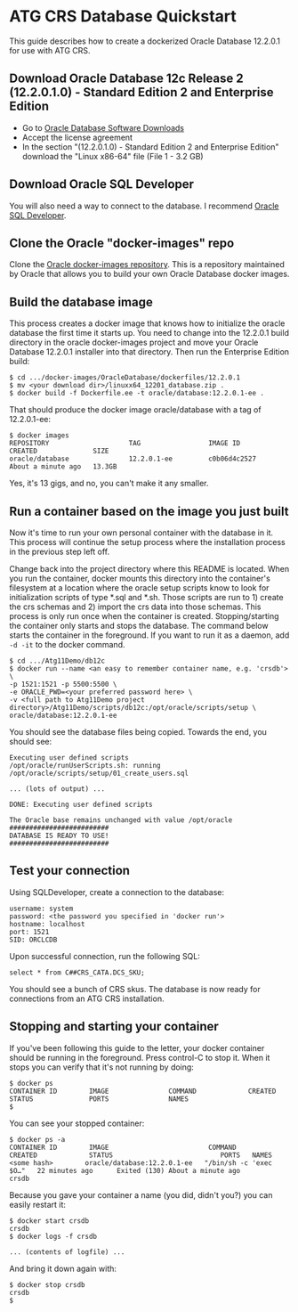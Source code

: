 # ATG CRS Database Quickstart

This guide describes how to create a dockerized Oracle Database 12.2.0.1 for use with ATG CRS.

## Download Oracle Database 12c Release 2 (12.2.0.1.0) - Standard Edition 2 and Enterprise Edition

- Go to [Oracle Database Software Downloads](http://www.oracle.com/technetwork/database/enterprise-edition/downloads/index-092322.html)
- Accept the license agreement
- In the section "(12.2.0.1.0) - Standard Edition 2 and Enterprise Edition" download the "Linux x86-64" file (File 1 - 3.2 GB)

## Download Oracle SQL Developer

You will also need a way to connect to the database.  I recommend [Oracle SQL Developer](http://www.oracle.com/technetwork/developer-tools/sql-developer/downloads/index.html).

## Clone the Oracle "docker-images" repo

Clone the [Oracle docker-images repository](https://github.com/oracle/docker-images).  This is a repository maintained by Oracle that allows you to build your own Oracle Database docker images.

## Build the database image

This process creates a docker image that knows how to initialize the oracle database the first time it starts up.  You need to change into the 12.2.0.1 build directory in the oracle docker-images project and move your Oracle Database 12.2.0.1 installer into that directory.  Then run the Enterprise Edition build:

```
$ cd .../docker-images/OracleDatabase/dockerfiles/12.2.0.1
$ mv <your download dir>/linuxx64_12201_database.zip .
$ docker build -f Dockerfile.ee -t oracle/database:12.2.0.1-ee . 
```

That should produce the docker image oracle/database with a tag of 12.2.0.1-ee:

```
$ docker images
REPOSITORY                    TAG                 IMAGE ID            CREATED              SIZE
oracle/database               12.2.0.1-ee         c0b06d4c2527        About a minute ago   13.3GB
```

Yes, it's 13 gigs, and no, you can't make it any smaller.

## Run a container based on the image you just built

Now it's time to run your own personal container with the database in it. This process will continue the setup process where the installation process in the previous step left off. 

Change back into the project directory where this README is located.  When you run the container, docker mounts this directory into the container's filesystem at a location where the oracle setup scripts know to look for initialization scripts of type *.sql and *.sh.  Those scripts are run to 1) create the crs schemas and 2) import the crs data into those schemas.  This process is only run once when the container is created.  Stopping/starting the container only starts and stops the database.  The command below starts the container in the foreground.  If you want to run it as a daemon, add `-d -it` to the docker command.

```
$ cd .../Atg11Demo/db12c
$ docker run --name <an easy to remember container name, e.g. 'crsdb'> \
-p 1521:1521 -p 5500:5500 \
-e ORACLE_PWD=<your preferred password here> \
-v <full path to Atg11Demo project directory>/Atg11Demo/scripts/db12c:/opt/oracle/scripts/setup \
oracle/database:12.2.0.1-ee
```

You should see the database files being copied.  Towards the end, you should see:

```
Executing user defined scripts
/opt/oracle/runUserScripts.sh: running /opt/oracle/scripts/setup/01_create_users.sql

... (lots of output) ...

DONE: Executing user defined scripts

The Oracle base remains unchanged with value /opt/oracle
#########################
DATABASE IS READY TO USE!
#########################
```

## Test your connection

Using SQLDeveloper, create a connection to the database:

```
username: system
password: <the password you specified in 'docker run'>
hostname: localhost
port: 1521
SID: ORCLCDB 
```

Upon successful connection, run the following SQL:

```
select * from C##CRS_CATA.DCS_SKU;
```

You should see a bunch of CRS skus.  The database is now ready for connections from an ATG CRS installation.

## Stopping and starting your container

If you've been following this guide to the letter, your docker container should be running in the foreground. Press control-C to stop it.  When it stops you can verify that it's not running by doing:

```
$ docker ps
CONTAINER ID        IMAGE               COMMAND             CREATED             STATUS              PORTS               NAMES
$ 
```

You can see your stopped container:

```
$ docker ps -a
CONTAINER ID        IMAGE                         COMMAND                  CREATED             STATUS                           PORTS   NAMES
<some hash>        oracle/database:12.2.0.1-ee   "/bin/sh -c 'exec $O…"   22 minutes ago      Exited (130) About a minute ago          crsdb
```

Because you gave your container a name (you did, didn't you?) you can easily restart it:

```
$ docker start crsdb
crsdb
$ docker logs -f crsdb

... (contents of logfile) ...

```

And bring it down again with:

```
$ docker stop crsdb
crsdb
$
```
